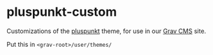 # pluspunkt-custom

Customizations of the [pluspunkt](https://github.com/SimonMueller/grav-theme-pluspunkt)
theme, for use in our [Grav CMS](https://github.com/getgrav/grav) site.

Put this in `<grav-root>/user/themes/`

